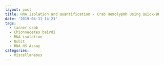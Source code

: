 ```yaml
---
layout: post
title: RNA Isolation and Quantification - Crab Hemolypmh Using Quick-DNA-RNA Microprep Plus Kit
date: '2019-04-11 14:21'
tags: 
  - tanner crab
  - Chionoecetes bairdi
  - RNA isolation
  - Qubit
  - RNA HS Assay
categories: 
  - Miscellaneous
---
```

